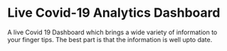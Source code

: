 <h1 style='center'>Live Covid-19 Analytics Dashboard</h1>

A live Covid 19 Dashboard which brings a wide variety of information to your finger tips. The best part is that the information is well upto date.
